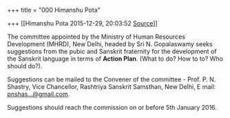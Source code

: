 +++
title = "000 Himanshu Pota"

+++
[[Himanshu Pota	2015-12-29, 20:03:52 [Source](https://groups.google.com/g/samskrita/c/IQv5mkoxJvQ)]]



The committee appointed by the Ministry of Human Resources Development (MHRD), New Delhi, headed by Sri N. Gopalaswamy seeks suggestions from the pubic and Sanskrit fraternity for the development of the Sanskrit language in terms of **Action Plan**. (What to do? How to to? Who should do?).

  

Suggestions can be mailed to the Convener of the committee - Prof. P. N. Shastry, Vice Chancellor, Rashtriya Sanskrit Samsthan, New Delhi, E mail: [pnshas...@gmail.com]().

  

Suggestions should reach the commission on or before 5th January 2016.

